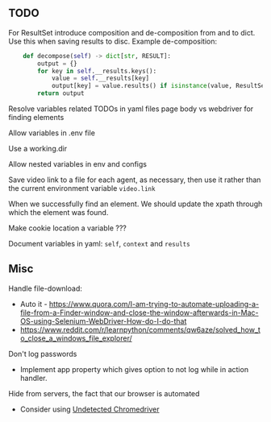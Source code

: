 ## TODO

For ResultSet introduce composition and de-composition
from and to dict. Use this when saving results to disc.
Example de-composition:

```python
    def decompose(self) -> dict[str, RESULT]:
        output = {}
        for key in self.__results.keys():
            value = self.__results[key]
            output[key] = value.results() if isinstance(value, ResultSet) else value
        return output
```

Resolve variables related TODOs in yaml files 
page body vs webdriver for finding elements

Allow variables in .env file

Use a working.dir

Allow nested variables in env and configs

Save video link to a file for each agent, as necessary, 
then use it rather than the current environment variable 
`video.link`

When we successfully find an element. We should update 
the xpath through which the element was found.

Make cookie location a variable ???

Document variables in yaml: `self`, `context` and `results`

## Misc

Handle file-download:
  - Auto it - https://www.quora.com/I-am-trying-to-automate-uploading-a-file-from-a-Finder-window-and-close-the-window-afterwards-in-Mac-OS-using-Selenium-WebDriver-How-do-I-do-that
  - https://www.reddit.com/r/learnpython/comments/qw6aze/solved_how_to_close_a_windows_file_explorer/

Don't log passwords
  - Implement app property which gives option to not log while in action handler.

Hide from servers, the fact that our browser is automated
   - Consider using [Undetected Chromedriver](https://github.com/ultrafunkamsterdam/undetected-chromedriver)